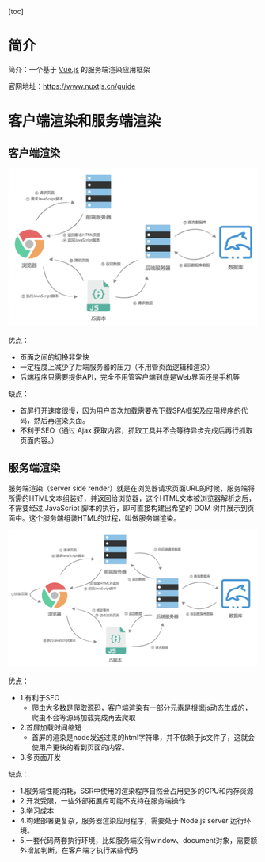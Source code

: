 [toc]

# 简介

简介：一个基于 [Vue.js](https://vuejs.org/) 的服务端渲染应用框架

官网地址：https://www.nuxtjs.cn/guide

# 客户端渲染和服务端渲染

## 客户端渲染

![image2021-11-3_0-15-7](../img/image2021-11-3_0-15-7.png)

优点：

- 页面之间的切换非常快
- 一定程度上减少了后端服务器的压力（不用管页面逻辑和渲染）
- 后端程序只需要提供API，完全不用管客户端到底是Web界面还是手机等

缺点：

- 首屏打开速度很慢，因为用户首次加载需要先下载SPA框架及应用程序的代码，然后再渲染页面。
- 不利于SEO（通过 Ajax 获取内容，抓取工具并不会等待异步完成后再行抓取页面内容。）

## 服务端渲染

服务端渲染（server side render）就是在浏览器请求页面URL的时候，服务端将所需的HTML文本组装好，并返回给浏览器，这个HTML文本被浏览器解析之后，不需要经过 JavaScript 脚本的执行，即可直接构建出希望的 DOM 树并展示到页面中。这个服务端组装HTML的过程，叫做服务端渲染。

![image2021-11-3_0-15-43](../img/image2021-11-3_0-15-43.png)

优点：

- 1.有利于SEO
  - 爬虫大多数是爬取源码，客户端渲染有一部分元素是根据js动态生成的，爬虫不会等源码加载完成再去爬取
- 2.首屏加载时间缩短
  - 首屏的渲染是node发送过来的html字符串，并不依赖于js文件了，这就会使用户更快的看到页面的内容。
- 3.多页面开发

缺点：

- 1.服务端性能消耗，SSR中使用的渲染程序自然会占用更多的CPU和内存资源
- 2.开发受限，一些外部拓展库可能不支持在服务端操作
- 3.学习成本
- 4.构建部署更复杂，服务器渲染应用程序，需要处于 Node.js server 运行环境。
- 5.一套代码两套执行环境，比如服务端没有window、document对象，需要额外增加判断，在客户端才执行某些代码